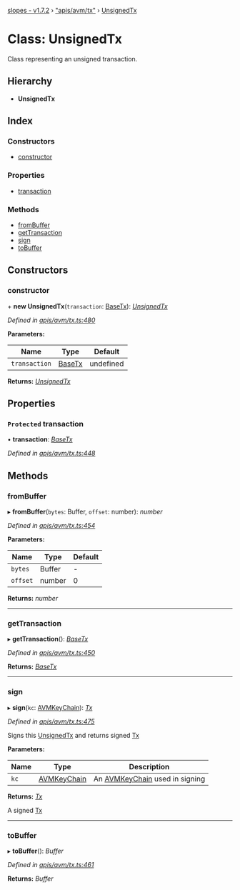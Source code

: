 [slopes - v1.7.2](../README.md) › ["apis/avm/tx"](../modules/_apis_avm_tx_.md) › [UnsignedTx](_apis_avm_tx_.unsignedtx.md)

# Class: UnsignedTx

Class representing an unsigned transaction.

## Hierarchy

* **UnsignedTx**

## Index

### Constructors

* [constructor](_apis_avm_tx_.unsignedtx.md#constructor)

### Properties

* [transaction](_apis_avm_tx_.unsignedtx.md#protected-transaction)

### Methods

* [fromBuffer](_apis_avm_tx_.unsignedtx.md#frombuffer)
* [getTransaction](_apis_avm_tx_.unsignedtx.md#gettransaction)
* [sign](_apis_avm_tx_.unsignedtx.md#sign)
* [toBuffer](_apis_avm_tx_.unsignedtx.md#tobuffer)

## Constructors

###  constructor

\+ **new UnsignedTx**(`transaction`: [BaseTx](_apis_avm_tx_.basetx.md)): *[UnsignedTx](_apis_avm_tx_.unsignedtx.md)*

*Defined in [apis/avm/tx.ts:480](https://github.com/ava-labs/slopes/blob/ba50532/src/apis/avm/tx.ts#L480)*

**Parameters:**

Name | Type | Default |
------ | ------ | ------ |
`transaction` | [BaseTx](_apis_avm_tx_.basetx.md) |  undefined |

**Returns:** *[UnsignedTx](_apis_avm_tx_.unsignedtx.md)*

## Properties

### `Protected` transaction

• **transaction**: *[BaseTx](_apis_avm_tx_.basetx.md)*

*Defined in [apis/avm/tx.ts:448](https://github.com/ava-labs/slopes/blob/ba50532/src/apis/avm/tx.ts#L448)*

## Methods

###  fromBuffer

▸ **fromBuffer**(`bytes`: Buffer, `offset`: number): *number*

*Defined in [apis/avm/tx.ts:454](https://github.com/ava-labs/slopes/blob/ba50532/src/apis/avm/tx.ts#L454)*

**Parameters:**

Name | Type | Default |
------ | ------ | ------ |
`bytes` | Buffer | - |
`offset` | number | 0 |

**Returns:** *number*

___

###  getTransaction

▸ **getTransaction**(): *[BaseTx](_apis_avm_tx_.basetx.md)*

*Defined in [apis/avm/tx.ts:450](https://github.com/ava-labs/slopes/blob/ba50532/src/apis/avm/tx.ts#L450)*

**Returns:** *[BaseTx](_apis_avm_tx_.basetx.md)*

___

###  sign

▸ **sign**(`kc`: [AVMKeyChain](_apis_avm_keychain_.avmkeychain.md)): *[Tx](_apis_avm_tx_.tx.md)*

*Defined in [apis/avm/tx.ts:475](https://github.com/ava-labs/slopes/blob/ba50532/src/apis/avm/tx.ts#L475)*

Signs this [UnsignedTx](_apis_avm_tx_.unsignedtx.md) and returns signed [Tx](_apis_avm_tx_.tx.md)

**Parameters:**

Name | Type | Description |
------ | ------ | ------ |
`kc` | [AVMKeyChain](_apis_avm_keychain_.avmkeychain.md) | An [AVMKeyChain](_apis_avm_keychain_.avmkeychain.md) used in signing  |

**Returns:** *[Tx](_apis_avm_tx_.tx.md)*

A signed [Tx](_apis_avm_tx_.tx.md)

___

###  toBuffer

▸ **toBuffer**(): *Buffer*

*Defined in [apis/avm/tx.ts:461](https://github.com/ava-labs/slopes/blob/ba50532/src/apis/avm/tx.ts#L461)*

**Returns:** *Buffer*
